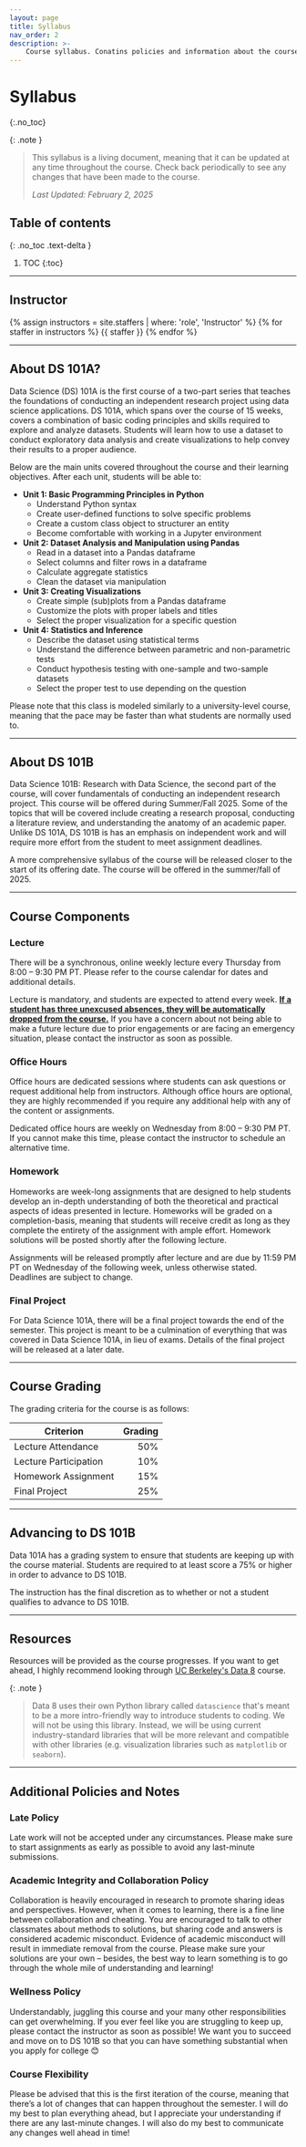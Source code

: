 ```yaml
---
layout: page
title: Syllabus
nav_order: 2
description: >-
    Course syllabus. Conatins policies and information about the course.
---
```


# Syllabus
{:.no_toc}

{: .note }
> This syllabus is a living document, meaning that it can be updated at any time throughout the course. Check back periodically to see any changes that have been made to the course.
> 
> <i> Last Updated: February 2, 2025</i>

## Table of contents
{: .no_toc .text-delta }

1. TOC
{:toc}
---

## Instructor

{% assign instructors = site.staffers | where: 'role', 'Instructor' %}
{% for staffer in instructors %}
{{ staffer }}
{% endfor %}

<hr>


## About DS 101A?

Data Science (DS) 101A is the first course of a two-part series that teaches the foundations of conducting an independent research project using data science applications. DS 101A, which spans over the course of 15 weeks, covers a combination of basic coding principles and skills required to explore and analyze datasets. Students will learn how to use a dataset to conduct exploratory data analysis and create visualizations to help convey their results to a proper audience.

Below are the main units covered throughout the course and their learning objectives. After each unit, students will be able to:
- <b>Unit 1: Basic Programming Principles in Python</b>
    - Understand Python syntax
    - Create user-defined functions to solve specific problems
    - Create a custom class object to structurer an entity 
    - Become comfortable with working in a Jupyter environment
- <b>Unit 2: Dataset Analysis and Manipulation using Pandas</b>
    - Read in a dataset into a Pandas dataframe
    - Select columns and filter rows in a dataframe
    - Calculate aggregate statistics 
    - Clean the dataset via manipulation
- <b>Unit 3: Creating Visualizations</b>
    - Create simple (sub)plots from a Pandas dataframe
    - Customize the plots with proper labels and titles
    - Select the proper visualization for a specific question
- <b>Unit 4: Statistics and Inference</b>
    - Describe the dataset using statistical terms
    - Understand the difference between parametric and non-parametric tests
    - Conduct hypothesis testing with one-sample and two-sample datasets
    - Select the proper test to use depending on the question

Please note that this class is modeled similarly to a university-level course, meaning that the pace may be faster than what students are normally used to. 

<hr>

## About DS 101B

Data Science 101B: Research with Data Science, the second part of the course, will cover fundamentals of conducting an independent research project. This course will be offered during Summer/Fall 2025. Some of the topics that will be covered include creating a research proposal, conducting a literature review, and understanding the anatomy of an academic paper. Unlike DS 101A, DS 101B is has an emphasis on independent work and will require more effort from the student to meet assignment deadlines. 

A more comprehensive syllabus of the course will be released closer to the start of its offering date. The course will be offered in the summer/fall of 2025.

<hr>

## Course Components

### Lecture

There will be a synchronous, online weekly lecture every Thursday from 8:00 – 9:30 PM PT. Please refer to the course calendar for dates and additional details.

Lecture is mandatory, and students are expected to attend every week. <b><u>If a student has three unexcused absences, they will be automatically dropped from the course.</u></b> If you have a concern about not being able to make a future lecture due to prior engagements or are facing an emergency situation, please contact the instructor as soon as possible. 

### Office Hours
Office hours are dedicated sessions where students can ask questions or request additional help from instructors. Although office hours are optional, they are highly recommended if you require any additional help with any of the content or assignments.

Dedicated office hours are weekly on Wednesday from 8:00 – 9:30 PM PT. If you cannot make this time, please contact the instructor to schedule an alternative time.

### Homework
Homeworks are week-long assignments that are designed to help students develop an in-depth understanding of both the theoretical and practical aspects of ideas presented in lecture. Homeworks will be graded on a completion-basis, meaning that students will receive credit as long as they complete the entirety of the assignment with ample effort. Homework solutions will be posted shortly after the following lecture.

Assignments will be released promptly after lecture and are due by 11:59 PM PT on Wednesday of the following week, unless otherwise stated. Deadlines are subject to change.

### Final Project
For Data Science 101A, there will be a final project towards the end of the semester. This project is meant to be a culmination of everything that was covered in Data Science 101A, in lieu of exams. Details of the final project will be released at a later date.

<hr>

## Course Grading
The grading criteria for the course is as follows:

| Criterion | Grading |
|-----------|---------:|
| Lecture Attendance	| 50% |
| Lecture Participation	| 10% |
| Homework Assignment	| 15% |
| Final Project	        | 25% |

<hr>

## Advancing to DS 101B

Data 101A has a grading system to ensure that students are keeping up with the course material. Students are required to at least score a 75% or higher in order to advance to DS 101B. 

The instruction has the final discretion as to whether or not a student qualifies to advance to DS 101B. 

<hr>

## Resources

Resources will be provided as the course progresses. If you want to get ahead, I highly recommend looking through [UC Berkeley's Data 8](https://www.data8.org/sp25/index.html) course. 

{: .note }
> Data 8 uses their own Python library called `datascience` that's meant to be a more intro-friendly way to introduce students to coding. We will not be using this library. Instead, we will be using current industry-standard libraries that will be more relevant and compatible with other libraries (e.g. visualization libraries such as `matplotlib` or `seaborn`). 


<hr>

## Additional Policies and Notes

### Late Policy 
Late work will not be accepted under any circumstances. Please make sure to start assignments as early as possible to avoid any last-minute submissions.

### Academic Integrity and Collaboration Policy 
Collaboration is heavily encouraged in research to promote sharing ideas and perspectives. However, when it comes to learning, there is a fine line between collaboration and cheating. You are encouraged to talk to other classmates about methods to solutions, but sharing code and answers is considered academic misconduct. Evidence of academic misconduct will result in immediate removal from the course. Please make sure your solutions are your own – besides, the best way to learn something is to go through the whole mile of understanding and learning!

### Wellness Policy 
Understandably, juggling this course and your many other responsibilities can get overwhelming. If you ever feel like you are struggling to keep up, please contact the instructor as soon as possible! We want you to succeed and move on to DS 101B so that you can have something substantial when you apply for college 😊 

### Course Flexibility 
Please be advised that this is the first iteration of the course, meaning that there’s a lot of changes that can happen throughout the semester. I will do my best to plan everything ahead, but I appreciate your understanding if there are any last-minute changes. I will also do my best to communicate any changes well ahead in time!
